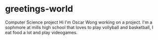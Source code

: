 # greetings-world
Computer Science project
Hi I'm Oscar Wong working on a project.  I'm a sophmore at mills high school that loves to play vollyball and basketball, I eat food a lot and play videogames.  

